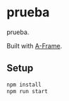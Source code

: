 # prueba

prueba.

Built with [A-Frame](https://aframe.io).

## Setup

```sh
npm install
npm run start
```
